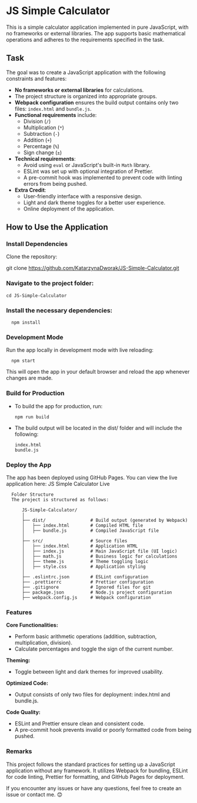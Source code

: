 # JS Simple Calculator

This is a simple calculator application implemented in pure JavaScript, with no frameworks or external libraries. The app supports basic mathematical operations and adheres to the requirements specified in the task.

## Task

The goal was to create a JavaScript application with the following constraints and features:
- **No frameworks or external libraries** for calculations.
- The project structure is organized into appropriate groups.
- **Webpack configuration** ensures the build output contains only two files: `index.html` and `bundle.js`.
- **Functional requirements** include:
  - Division (`/`)
  - Multiplication (`*`)
  - Subtraction (`-`)
  - Addition (`+`)
  - Percentage (`%`)
  - Sign change (`±`)
- **Technical requirements**:
  - Avoid using `eval` or JavaScript's built-in `Math` library.
  - ESLint was set up with optional integration of Prettier.
  - A pre-commit hook was implemented to prevent code with linting errors from being pushed.
- **Extra Credit**:
  - User-friendly interface with a responsive design.
  - Light and dark theme toggles for a better user experience.
  - Online deployment of the application.

## How to Use the Application

### Install Dependencies
Clone the repository:

   git clone https://github.com/KatarzynaDworak/JS-Simple-Calculator.git

### Navigate to the project folder:

    cd JS-Simple-Calculator

### Install the necessary dependencies:

      npm install

### Development Mode
Run the app locally in development mode with live reloading:

      npm start

This will open the app in your default browser and reload the app whenever changes are made.

### Build for Production
- To build the app for production, run:

      npm run build

- The build output will be located in the dist/ folder and will include the following:

      index.html
      bundle.js

### Deploy the App
The app has been deployed using GitHub Pages. You can view the live application here: JS Simple Calculator Live

      Folder Structure
      The project is structured as follows:
          
          JS-Simple-Calculator/
          │
          ├── dist/                 # Build output (generated by Webpack)
          │   ├── index.html        # Compiled HTML file
          │   ├── bundle.js         # Compiled JavaScript file
          │
          ├── src/                  # Source files
          │   ├── index.html        # Application HTML
          │   ├── index.js          # Main JavaScript file (UI logic)
          │   ├── math.js           # Business logic for calculations
          │   ├── theme.js          # Theme toggling logic
          │   ├── style.css         # Application styling
          │
          ├── .eslintrc.json        # ESLint configuration
          ├── .prettierrc           # Prettier configuration
          ├── .gitignore            # Ignored files for git
          ├── package.json          # Node.js project configuration
          ├── webpack.config.js     # Webpack configuration

### Features
**Core Functionalities:**
- Perform basic arithmetic operations (addition, subtraction, multiplication, division).
- Calculate percentages and toggle the sign of the current number.
  
**Theming:**
- Toggle between light and dark themes for improved usability.

**Optimized Code:**
- Output consists of only two files for deployment: index.html and bundle.js.

**Code Quality:**
- ESLint and Prettier ensure clean and consistent code.
- A pre-commit hook prevents invalid or poorly formatted code from being pushed.

### Remarks
This project follows the standard practices for setting up a JavaScript application without any framework. It utilizes Webpack for bundling, ESLint for code linting, Prettier for formatting, and GitHub Pages for deployment.

If you encounter any issues or have any questions, feel free to create an issue or contact me. 😊
